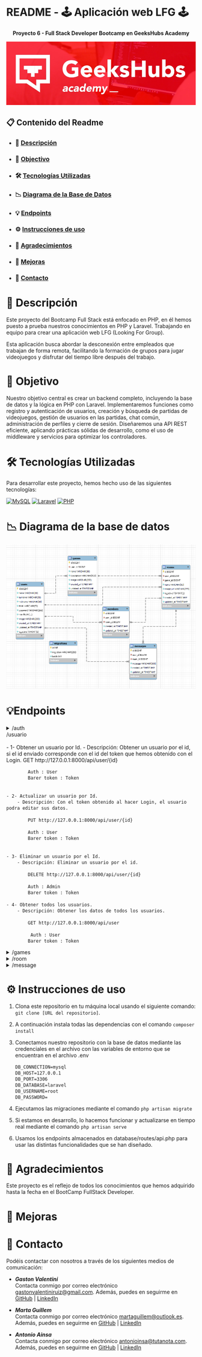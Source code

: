 # README - 🕹️ Aplicación web LFG 🕹️
__<p align="center">Proyecto 6 - Full Stack Developer Bootcamp en GeeksHubs Academy </p>__

<p>
   <div align="center">
      <img src="./database/image/cabecera.jpg">
   </div>    
</p>


## 📋 Contenido del Readme

- ### 🚀 [Descripción](#descripcion)
- ### 🎯 [Objectivo](#objectivo)
- ### 🛠️ [Tecnologías Utilizadas](#tecnologías-utilizadas)
- ### 📉 [Diagrama de la Base de Datos](#diagrama-de-la-base-de-datos)
- ### 💡 [Endpoints](#endpoints)
- ### ⚙️ [Instrucciones de uso](#instrucciones-de-uso)
- ### 👏 [Agradecimientos](#agradecimientos)
- ### 🌟 [Mejoras](#mejoras)
- ### 📧 [Contacto](#contacto)


# 🚀 Descripción

Este proyecto del Bootcamp Full Stack está enfocado en PHP, en él hemos puesto a prueba nuestros conocimientos en PHP y Laravel. Trabajando en equipo para crear una aplicación web LFG (Looking For Group).

Esta aplicación busca abordar la desconexión entre empleados que trabajan de forma remota, facilitando la formación de grupos para jugar videojuegos y disfrutar del tiempo libre después del trabajo.

# 🎯 Objetivo

Nuestro objetivo central es crear un backend completo, incluyendo la base de datos y la lógica en PHP con Laravel. Implementaremos funciones como registro y autenticación de usuarios, creación y búsqueda de partidas de videojuegos, gestión de usuarios en las partidas, chat común, administración de perfiles y cierre de sesión. Diseñaremos una API REST eficiente, aplicando prácticas sólidas de desarrollo, como el uso de middleware y servicios para optimizar los controladores. 


# 🛠️ Tecnologías Utilizadas

Para desarrollar este proyecto, hemos hecho uso de las siguientes tecnologías:

[![MySQL](https://img.shields.io/badge/MySQL-4479A1?style=for-the-badge&logo=mysql&logoColor=white&labelColor=101010)]()  [![Laravel](https://img.shields.io/badge/Laravel-FF2D20?style=for-the-badge&logo=laravel&logoColor=white&labelColor=101010)]()   [![PHP](https://img.shields.io/badge/PHP-777BB4?style=for-the-badge&logo=php&logoColor=white&labelColor=101010)]()


</details>


# 📉 Diagrama de la base de datos

<p>
   <div align="center">
      <img src="./database/image/data_base.png" style="max-width: 100%">
   </div>    
</p>



# 💡Endpoints
<details>
<summary>/auth</summary>
<br>


    - 1- Crear un usuario, registro.
               Descripción: Crear un nuevo usuario, recuperando la información de los campos requeridos a través del body. Y, se genera un registro en la base de datos de un nuevo usuario con el rol de "user".

            POST http://127.0.0.1:8000/api/register

        Body:
        ``` JSON
            {
               "name": "Zaira",
               "surname": "Guillem Perez",
               "nickname":"maguol",
               "email": "zaira@zaira.com",
               "password": " 123456"
            }
        ```
    - 2- Login.
            - Descripción: Al acceder, nos devuelve un token a través del body que utilizaremos más tarde en las rutas habilitadas para los usuarios.

            POST http://127.0.0.1:8000/api/login 

        Body:
        ``` JSON
            {
                "email": "zaira@zaira.com",
                "password": "123456"
            }
        ```
    
</details>
<summary>/usuario</summary>
<br>
    - 1- Obtener un usuario por Id.
        - Descripción: Obtener un usuario por el id, si el id enviado corresponde con el id del token que hemos obtenido con el Login.
            GET http://127.0.0.1:8000/api/user/{id}  

            Auth : User 
            Barer token : Token
 
        
    - 2- Actualizar un usuario por Id.
        - Descripción: Con el token obtenido al hacer Login, el usuario podra editar sus datos.

            PUT http://127.0.0.1:8000/api/user/{id}

            Auth : User 
            Barer token : Token


    - 3- Eliminar un usuario por el Id.
        - Descripción: Eliminar un usuario por el id.

            DELETE http://127.0.0.1:8000/api/user/{id}          

            Auth : Admin
            Barer token : Token
       
    - 4- Obtener todos los usuarios.
        - Descripción: Obtener los datos de todos los usuarios.

            GET http://127.0.0.1:8000/api/user

             Auth : User 
            Barer token : Token
    
</details>

<details>
<summary>/games</summary>
<br>
    - 1- Crear un juego.
            - Descripción: Crear un juego.
                    POST http://127.0.0.1:8000/api/createGame

                    Auth : User 
                    Barer token : Token

                Body:
                ``` JSON
                    {
                    "name": "GTA",
                    "description": "Un videojuego",
                    "image": "https://image.api.playstation.com/vulcan/ap/rnd/202202/2816/mYn2ETBKFct26V9mJnZi4aSS.png"
                    }

    - 2- Obtener todos los juegos.
            - Descripción: Obtener todos los juegos.
                GET http://127.0.0.1:8000/api/games

                Auth : User 
                Barer token : Token

    
                ```
    - 3- Actualizar un juego por el Id.
            - Descripción: Actualizar un juego por el Id, siempre que el usuario que está intentando modificarlo sea el creador del mismo.
                POST http://127.0.0.1:8000/api/updateGameById/{id}

                Auth : User 
                Barer token : Token
            
                ```
                 Body:
                ``` JSON:
                    {
                    "name": "GTA",
                    "description": "El mejor videojuego",
                    "image": "https://image.api.playstation.com/vulcan/ap/rnd/202202/2816/mYn2ETBKFct26V9mJnZi4aSS.png"
                    }

     - 4- Recuperar un juego por el Id.
            - Descripción: Recuperar un juego por el Id.
                GET http://127.0.0.1:8000/api/getGameById/{id}

                Auth : User 
                Barer token : Token
            
                ```

    - 5- Eliminar un juego por el Id.
            - Descripción: Eliminar un juego por el Id.
                POST http://127.0.0.1:8000/api/deleteGame/{id}

                Auth : User 
                Barer token : Token
            
                ```
                     
</details>

<details>
<summary>/room</summary>
<br>
    - 1- Crear una sala.
            - Descripción: Crear una sala.
                    POST http://127.0.0.1:8000/api/room

                    Auth : User 
                    Barer token : Token

                Body:
                ``` JSON
                    {
                    "game_id": 3,
                    "name":"Escuadrón GTA"
                    }

    - 2- Obtener todas las salas.
            - Descripción: Obtener todos las salas.
                GET http://127.0.0.1:8000/api/room

                Auth : User 
                Barer token : Token

    
                ```
    - 3- Actualizar una sala por el Id.
            - Descripción: Actualizar una sala por el Id, siempre que el usuario que está intentando modificarlo sea el creador del mismo.
                PUT http://127.0.0.1:8000/api/room/{id}

                Auth : User 
                Barer token : Token
            
                ```
                 Body:
                ``` JSON:
                    {
                    "name": "Malos GTA"
                    }
            NOTA: El usuario puede modificar cualquiera de los siguientes campos y, para realizar la actualización no es necesario introducir todos los campos.
                
                'game_id', 'name','image_url','is_active'
                
     - 4- Recuperar una sala por el Id.
            - Descripción: Recuperar una sala por el Id.
                GET http://127.0.0.1:8000/api/room/{id}
                Auth : User 
                Barer token : Token
            
                ```
     - 5- Recuperar todas las salas que sean activas.
            - Descripción: Recuperar una sala por el Id.
                GET http://127.0.0.1:8000/api/room/active
                Auth : User 
                Barer token : Token
            
                ```

    - 6- Eliminar una sala por el Id.
            - Descripción: Eliminar una sala por el Id.
                POST http://127.0.0.1:8000/api/room/{id}

                Auth : User 
                Barer token : Token
            
                ```       
</details>

<details>
<summary>/message</summary>
<br>
    - 1- Crear un mensaje.
            - Descripción: Crear una mensaje.
                    POST http://127.0.0.1:8000/api/createMessage

                    Auth : User 
                    Barer token : Token

                Body:
                ``` JSON
                    {
                    "game_id": 3,
                    "name":"Escuadrón GTA"
                    }

    - 2- Obtener todos los mensajes.
            - Descripción: Obtener todos los mensajes.
                GET http://127.0.0.1:8000/api/messages

                Auth : User 
                Barer token : Token

    
                ```
    - 3- Actualizar un mensaje por el Id.
            - Descripción: Actualizar una sala por el Id, siempre que el usuario que está intentando modificarlo sea el creador del mismo.
                PUT http://127.0.0.1:8000/api/updatemessage/{id}

                Auth : User 
                Barer token : Token
            
                ```
                 Body:
                ``` JSON:
                    {
                     "message": "Hola Grupi"
                    }
            
     - 4- Recuperar un mensaje por el Id.
            - Descripción: Recuperar una sala por el Id.
                GET http://127.0.0.1:8000/api/message/{id}
                Auth : User 
                Barer token : Token
            
                ```
    - 5- Eliminar un mensaje por el Id.
            - Descripción: Eliminar una sala por el Id.
                POST http://127.0.0.1:8000/api/deletemessage/{id}

                Auth : User 
                Barer token : Token
            
                ```       
</details>

# ⚙️ Instrucciones de uso

1. Clona este repositorio en tu máquina local usando el siguiente comando: `git clone [URL del repositorio]`.
2. A continuación instala todas las dependencias con el comando ` composer install `
3. Conectamos nuestro repositorio con la base de datos mediante las credenciales en el archivo con las variables de entorno que se encuentran en el archivo .env

    ``` 
    DB_CONNECTION=mysql
    DB_HOST=127.0.0.1
    DB_PORT=3306
    DB_DATABASE=laravel
    DB_USERNAME=root
    DB_PASSWORD=

    ```  

4. Ejecutamos las migraciones mediante el comando `php artisan migrate` 
5. Si estamos en desarrollo, lo hacemos funcionar y actualizarse en tiempo real mediante el comando `php artisan serve`
6. Usamos los endpoints almacenados en database/routes/api.php para usar las distintas funcionalidades que se han diseñado.


# 👏 Agradecimientos
Este proyecto es el reflejo de todos los conocimientos que hemos adquirido hasta la fecha en el BootCamp FullStack Developer.

# 🌟 Mejoras
<!-- TODO -->

# 📧 Contacto
Podéis contactar con nosotros a través de los siguientes medios de comunicación:

- ***Gaston Valentini***  
Contacta conmigo por correo electrónico [gastonvalentiniruiz@gmail.com](mailto:gastonvalentiniruiz@gmail.com). Además, puedes en seguirme en [GitHub]((https://github.com/Gaston-Valentini))   | [LinkedIn](https://www.linkedin.com/in/gastonvalentini/)


- ***Marta Guillem***  
Contacta conmigo por correo electrónico [martaguillem@outlook.es](mailto:martaguillem@outlook.es). Además, puedes en seguirme en [GitHub]((https://github.com/martaguillemolmos))   | [LinkedIn](https://www.linkedin.com/in/marta-guillem-olmos-b26b9b293/)


- ***Antonio Ainsa***  
Contacta conmigo por correo electrónico [antonioinsa@tutanota.com](mailto:antonioinsa@tutanota.com). Además, puedes en seguirme en [GitHub]((https://github.com/antonioinsa))   | [LinkedIn](https://www.linkedin.com/in/antonioinsa/)
